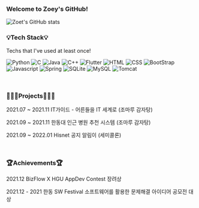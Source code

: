 ### Welcome to Zoey's GitHub!

![Zoet's GitHub stats](https://github-readme-stats.vercel.app/api?username=zoeyoon&theme=github_dark&show_icons=true)

<h3> 💡Tech Stack💡 </h3>

<p> Techs that I've used at least once! </p>

<p>
          <img alt="Python" src ="https://img.shields.io/badge/Python-3776AB.svg?&style=flat-square&logo=Python&logoColor=white"/> 
          <img alt="C" src ="https://img.shields.io/badge/C-659AD3.svg?&style=flat-square&logo=C&logoColor=white"/>
          <img alt="Java" src ="https://img.shields.io/badge/Java-fa981b.svg?&style=flat-square&logo=Java&logoColor=white"/>
          <img alt="C++" src ="https://img.shields.io/badge/C++-00599d.svg?&style=flat-square&logo=C%2B%2B&logoColor=white"/>
          <img alt="Flutter" src ="https://img.shields.io/badge/Flutter-00c7fa.svg?&style=flat-square&logo=Flutter&logoColor=white"/>
          <img alt="HTML" src ="https://img.shields.io/badge/HTML-e54d26.svg?&style=flat-square&logo=HTML5&logoColor=white"/>
          <img alt="CSS" src ="https://img.shields.io/badge/CSS-0c73b8.svg?&style=flat-square&logo=CSS3&logoColor=white"/>
          <img alt="BootStrap" src ="https://img.shields.io/badge/Bootstrap-7952B3.svg?&style=flat-square&logo=Bootstrap&logoColor=white"/>
          <img alt="Javascript" src ="https://img.shields.io/badge/Javascript-e7a328.svg?&style=flat-square&logo=JavaScript&logoColor=white"/>
          <img alt="Spring" src ="https://img.shields.io/badge/Spring-6db23e.svg?&style=flat-square&logo=Spring&logoColor=white"/>
          <img alt="SQLite" src ="https://img.shields.io/badge/SQLite-003c58.svg?&style=flat-square&logo=SQLite&logoColor=white"/>
          <img alt="MySQL" src ="https://img.shields.io/badge/MySQL-e06f13.svg?&style=flat-square&logo=MySQL&logoColor=white"/>
          <img alt="Tomcat" src ="https://img.shields.io/badge/Tomcat-00599d.svg?&style=flat-square&logo=Apache Tomcat&logoColor=white"/>
          
</p>

<br>
<h3> 👩🏻‍💻Projects👩🏻‍💻 </h3>
<p> 2021.07 ~ 2021.11 IT가이드 - 어른들을 IT 세계로 (조마루 감자탕) </p>
<p> 2021.09 ~ 2021.11 한동대 인근 병원 추천 시스템 (조마루 감자탕) </p>
<p> 2021.09 ~ 2022.01 Hisnet 공지 알림이 (세미콜론) </p>
<br>          
<h3> 🏆Achievements🏆 </h3>
<p> 2021.12 BizFlow X HGU AppDev Contest 장려상 </p>
<p> 2021.12 - 2021 한동 SW Festival 소프트웨어를 활용한 문제해결 아이디어 공모전 대상</p>
